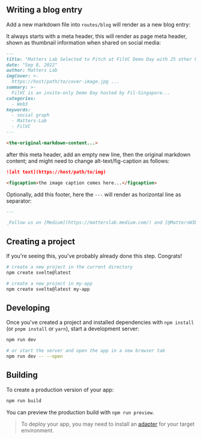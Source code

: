 ## Writing a blog entry

Add a new markdown file into `routes/blog` will render as a new blog entry:

It always starts with a meta header, this will render as page meta header, shown as thumbnail information when shared on social media:

```md
---
title: "Matters Lab Selected to Pitch at FilVC Demo Day with 25 other Promising Web3 Startups"
date: "Sep 8, 2022"
author: Matters Lab
imgCover: >-
  https://host/path/to/cover-image.jpg ...
summary: >-
  FilVC is an invite-only Demo Day hosted by Fil-Singapore...
categories:
  - Web3
keywords:
  - social graph
  - Matters-Lab
  - FilVC
---

<the-original-markdown-content...>
```

after this meta header, add an empty new line, then the original markdown content;
and might need to change alt-text/fig-caption as follows:

```md
![alt text](https://host/path/to/img)

<figcaption>the image caption comes here...</figcaption>
```

Optionally, add this footer, here the `---` will render as horizontal line as separator:

```md
---

_Follow us on [Medium](https://matterslab.medium.com/) and [@MattersW3b](https://twitter.com/MattersW3b) and [@TheSpace2022](https://twitter.com/TheSpace2022) on Twitter for the latest news and insights on NFT and web3, or sign up for our email newsletter on [our website](https://matters-lab.io/)._
```

## Creating a project

If you're seeing this, you've probably already done this step. Congrats!

```bash
# create a new project in the current directory
npm create svelte@latest

# create a new project in my-app
npm create svelte@latest my-app
```

## Developing

Once you've created a project and installed dependencies with `npm install` (or `pnpm install` or `yarn`), start a development server:

```bash
npm run dev

# or start the server and open the app in a new browser tab
npm run dev -- --open
```

## Building

To create a production version of your app:

```bash
npm run build
```

You can preview the production build with `npm run preview`.

> To deploy your app, you may need to install an [adapter](https://kit.svelte.dev/docs/adapters) for your target environment.
